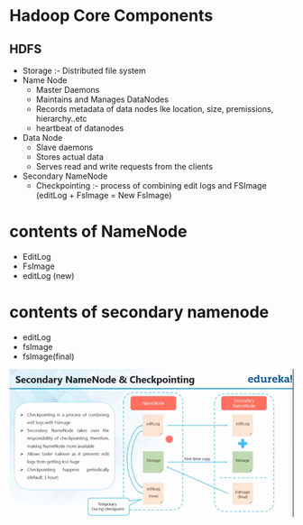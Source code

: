 # Hadoop Core Components

## HDFS

- Storage :- Distributed file system
- Name Node
  - Master Daemons
  - Maintains and Manages DataNodes
  - Records metadata of data nodes lke location, size, premissions, hierarchy..etc
  - heartbeat of datanodes
- Data Node
  - Slave daemons
  - Stores actual data
  - Serves read and write requests from the clients
- Secondary NameNode
  - Checkpointing :- process of combining edit logs and FSImage (editLog + FsImage = New FsImage)

# contents of NameNode

- EditLog
- FsImage
- editLog (new)

# contents of secondary namenode

- editLog
- fsImage
- fsImage(final)

<img src="./01.png">

